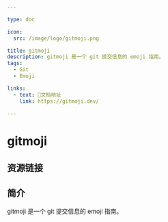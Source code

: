 ```yaml
---

type: doc

icon:
  src: /image/logo/gitmoji.png

title: gitmoji
description: gitmoji 是一个 git 提交信息的 emoji 指南。
tags:
  - Git
  - Emoji

links:
  - text: 📖文档地址
    link: https://gitmoji.dev/

---
```


<ShowLogo />

# gitmoji

<ShowTags />

<ShowBreadcrumb />

## 资源链接

<ShowLinks />

## 简介

gitmoji 是一个 git 提交信息的 emoji 指南。

